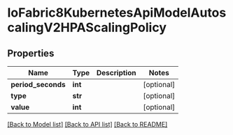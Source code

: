 # IoFabric8KubernetesApiModelAutoscalingV2HPAScalingPolicy

## Properties
Name | Type | Description | Notes
------------ | ------------- | ------------- | -------------
**period_seconds** | **int** |  | [optional] 
**type** | **str** |  | [optional] 
**value** | **int** |  | [optional] 

[[Back to Model list]](../README.md#documentation-for-models) [[Back to API list]](../README.md#documentation-for-api-endpoints) [[Back to README]](../README.md)

